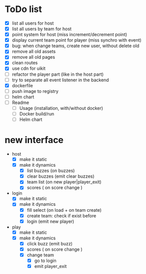 # ToDo list

- [x] list all users for host
- [x] list all users by team for host
- [x] point system for host (miss increment/decrement point)
- [x] display current team point for player (miss synchro with event)
- [x] bug: when change teams, create new user, without
delete old
- [x] remove all old assets
- [x] remove all old pages
- [x] clean routes
- [x] use cdn for uikit
- [ ] refactor the player part (like in the host part)
- [ ] try to separate all event listener in the backend
- [x] dockerfile
- [ ] push image to registry
- [ ] helm chart
- [ ] Readme
    - [ ] Usage (installation, with/without docker)
    - [ ] Docker build/run
    - [ ] Helm chart

# new interface

- host<br>
    - [x] make it static
    - [x] make it dynamics<br>
        - [x]  list buzzes (on buzzes)
        - [x]  clear buzzes (emit clear buzzes)
        - [x]  team list (on new player|player_exit)
        - [x]  scores ( on score change )
- login<br>
    - [x] make it static
    - [x] make it dynamics
        - [x] fill select (on load + on team create)
        - [x] create team: check if exist before
        - [x] login (emit new player)
- play<br>
    - [x] make it static
    - [x] make it dynamics
        - [x] click buzz (emit buzz)
        - [x] scores ( on score change )
        - [x] change team
            - [x] go to login
            - [x] emit player_exit
